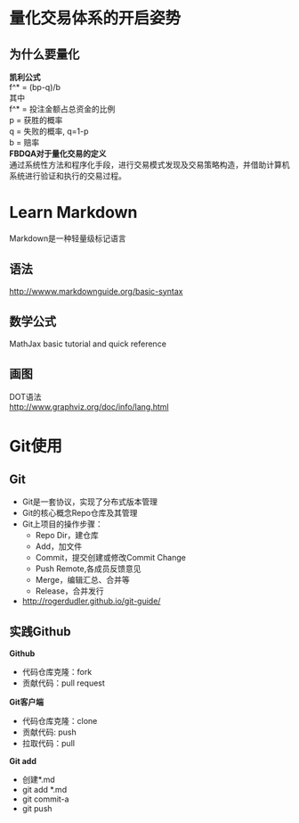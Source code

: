 # 量化交易体系的开启姿势
## 为什么要量化
**凯利公式**  
f^* = (bp-q)/b  
其中  
f^* = 投注金额占总资金的比例  
p = 获胜的概率  
q = 失败的概率, q=1-p  
b = 赔率  
**FBDQA对于量化交易的定义**  
通过系统性方法和程序化手段，进行交易模式发现及交易策略构造，并借助计算机系统进行验证和执行的交易过程。
# Learn Markdown
Markdown是一种轻量级标记语言  
## 语法
http://wwww.markdownguide.org/basic-syntax  
## 数学公式
MathJax basic tutorial and quick reference  
## 画图
DOT语法  
http://www.graphviz.org/doc/info/lang.html  
# Git使用
## Git
- Git是一套协议，实现了分布式版本管理  
- Git的核心概念Repo仓库及其管理
- Git上项目的操作步骤：
    - Repo Dir，建仓库
    - Add，加文件
    - Commit，提交创建或修改Commit Change
    - Push Remote,各成员反馈意见
    - Merge，编辑汇总、合并等
    - Release，合并发行
- http://rogerdudler.github.io/git-guide/
## 实践Github
**Github**  
- 代码仓库克隆：fork
- 贡献代码：pull request  

**Git客户端**  
- 代码仓库克隆：clone
- 贡献代码: push
- 拉取代码：pull  

**Git add**  
- 创建*.md
- git add *.md
- git commit-a
- git push

